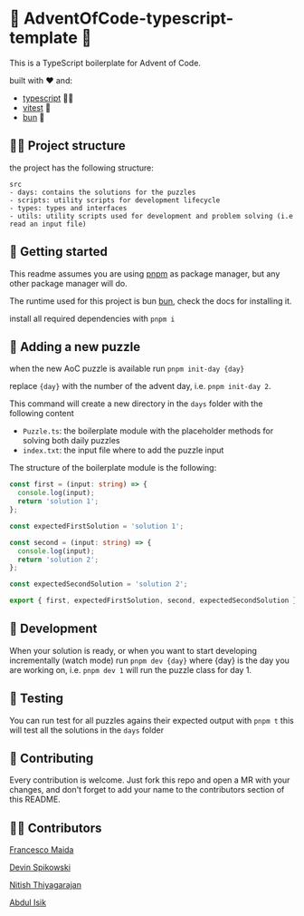 # 🎄 AdventOfCode-typescript-template 🎄

This is a TypeScript boilerplate for Advent of Code.

built with ❤️ and:

- [typescript](https://www.typescriptlang.org/) 👨‍💻
- [vitest](https://vitest.dev/) 🧪
- [bun](https://bun.sh/) 🧅

## 👷‍♂️ Project structure

the project has the following structure:

```
src
- days: contains the solutions for the puzzles
- scripts: utility scripts for development lifecycle
- types: types and interfaces
- utils: utility scripts used for development and problem solving (i.e read an input file)
```

## 🚀 Getting started

This readme assumes you are using [pnpm](https://pnpm.io/) as package manager, but any other package manager will do.

The runtime used for this project is bun [bun](https://bun.sh/), check the docs for installing it.

install all required dependencies with `pnpm i`

## 🎄 Adding a new puzzle

when the new AoC puzzle is available run `pnpm init-day {day}`

replace `{day}` with the number of the advent day, i.e. `pnpm init-day 2`.

This command will create a new directory in the `days` folder with the following content

- `Puzzle.ts`: the boilerplate module with the placeholder methods for solving both daily puzzles
- `index.txt`: the input file where to add the puzzle input

The structure of the boilerplate module is the following:

```typescript
const first = (input: string) => {
  console.log(input);
  return 'solution 1';
};

const expectedFirstSolution = 'solution 1';

const second = (input: string) => {
  console.log(input);
  return 'solution 2';
};

const expectedSecondSolution = 'solution 2';

export { first, expectedFirstSolution, second, expectedSecondSolution };
```

## 🔧 Development

When your solution is ready, or when you want to start developing incrementally (watch mode) run `pnpm dev {day}` where {day} is the day you are working on, i.e. `pnpm dev 1` will run the puzzle class for day 1.

## 🧪 Testing

You can run test for all puzzles agains their expected output with `pnpm t` this will test all the solutions in the `days` folder

## 🛫 Contributing

Every contribution is welcome. Just fork this repo and open a MR with your changes, and don't forget to add your name to the contributors section of this README.

## 👨👩 Contributors

[Francesco Maida](https://edge33.github.io)

[Devin Spikowski](https://github.com/vegeta897)

[Nitish Thiyagarajan](https://www.tnitish.com)

[Abdul Isik](https://abdulisik.com)
